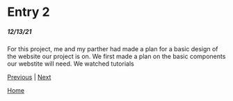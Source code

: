 # Entry 2
##### 12/13/21

For this project, me and my parther had made a plan for a basic design of the website our project is on. We first made a plan on the basic components our webstite will need. We watched tutorials 

[Previous](entry01.md) | [Next](entry03.md)

[Home](../README.md)
